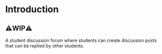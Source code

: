 # Introduction

## ⚠️WIP⚠️

A student discussion forum where students can create discussion posts that can be replied by other students.

